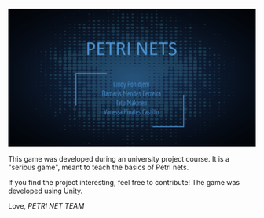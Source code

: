 ![banner image](Banner.png?raw=true "Title")

This game was developed during an university project course. It is a "serious game", meant to teach the basics of Petri nets. 


If you find the project interesting, feel free to contribute! The game was developed using Unity.


Love,
*PETRI NET TEAM*
